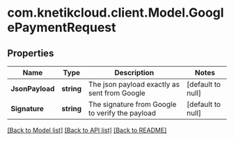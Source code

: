 # com.knetikcloud.client.Model.GooglePaymentRequest
## Properties

Name | Type | Description | Notes
------------ | ------------- | ------------- | -------------
**JsonPayload** | **string** | The json payload exactly as sent from Google | [default to null]
**Signature** | **string** | The signature from Google to verify the payload | [default to null]

[[Back to Model list]](../README.md#documentation-for-models) [[Back to API list]](../README.md#documentation-for-api-endpoints) [[Back to README]](../README.md)

